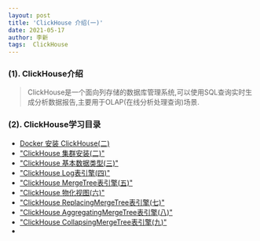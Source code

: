 ```yaml
---
layout: post
title: 'ClickHouse 介绍(一)'
date: 2021-05-17
author: 李新
tags:  ClickHouse
---
```


### (1). ClickHouse介绍
> ClickHouse是一个面向列存储的数据库管理系统,可以使用SQL查询实时生成分析数据报告,主要用于OLAP(在线分析处理查询)场景.  

### (2). ClickHouse学习目录
+ [Docker 安装 ClickHouse(二)](/2021/05/16/ClickHouse-Docker-Install.html)        
+ ["ClickHouse 集群安装(二)"](/2021/05/16/ClickHouse-Cluster.html)     
+ ["ClickHouse 基本数据类型(三)"](/2021/05/16/ClickHouse-DataType.html)          
+ ["ClickHouse Log表引擎(四)"](/2021/05/16/ClickHouse-Engine-Log.html)       
+ ["ClickHouse MergeTree表引擎(五)"](/2021/05/16/ClickHouse-Engine-MergeTree.html)      
+ ["ClickHouse 物化视图(六)"](/2021/05/16/ClickHouse-View.html)     
+ ["ClickHouse ReplacingMergeTree表引擎(七)"](/2021/05/16/ClickHouse-Engine-ReplacingMergeTree.html)   
+ ["ClickHouse AggregatingMergeTree表引擎(八)"](/2021/05/16/ClickHouse-Engine-AggregatingMergeTree.html)    
+ ["ClickHouse CollapsingMergeTree表引擎(九)"](/2021/05/16/ClickHouse-Engine-CollapsingMergeTree.html)    
+ 
